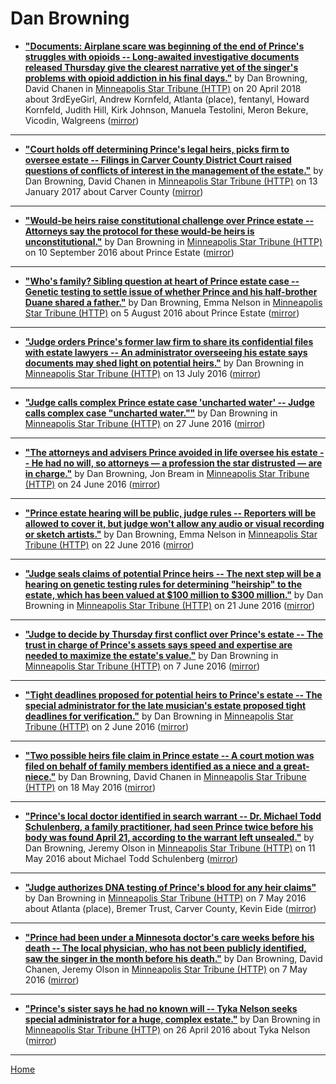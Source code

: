 # Dan Browning

 - [**"Documents: Airplane scare was beginning of the end of Prince's struggles with opioids -- Long-awaited investigative documents released Thursday give the clearest narrative yet of the singer's problems with opioid addiction in his final days."**](http://www.startribune.com/documents-airplane-scare-was-beginning-of-the-end-of-prince-s-struggles-with-opioids/480325903/) by Dan Browning, David Chanen in [Minneapolis Star Tribune (HTTP)](http://www.startribune.com/) on 20 April 2018 about 3rdEyeGirl, Andrew Kornfeld, Atlanta (place), fentanyl, Howard Kornfeld, Judith Hill, Kirk Johnson, Manuela Testolini, Meron Bekure, Vicodin, Walgreens ([mirror](https://web.archive.org/web/*/http://www.startribune.com/documents-airplane-scare-was-beginning-of-the-end-of-prince-s-struggles-with-opioids/480325903/))

----

 - [**"Court holds off determining Prince's legal heirs, picks firm to oversee estate -- Filings in Carver County District Court raised questions of conflicts of interest in the management of the estate."**](http://www.startribune.com/challenges-raised-in-hand-off-of-prince-estate/410513285/) by Dan Browning, David Chanen in [Minneapolis Star Tribune (HTTP)](http://www.startribune.com/) on 13 January 2017 about Carver County ([mirror](https://web.archive.org/web/*/http://www.startribune.com/challenges-raised-in-hand-off-of-prince-estate/410513285/))

----

 - [**"Would-be heirs raise constitutional challenge over Prince estate -- Attorneys say the protocol for these would-be heirs is unconstitutional."**](http://www.startribune.com/constitutional-challenge-raised-in-prince-estate/392918011/) by Dan Browning in [Minneapolis Star Tribune (HTTP)](http://www.startribune.com/) on 10 September 2016 about Prince Estate ([mirror](https://web.archive.org/web/*/http://www.startribune.com/constitutional-challenge-raised-in-prince-estate/392918011/))

----

 - [**"Who's family? Sibling question at heart of Prince estate case -- Genetic testing to settle issue of whether Prince and his half-brother Duane shared a father."**](http://www.startribune.com/who-s-family-sibling-question-at-heart-of-prince-estate-case/389316281/) by Dan Browning, Emma Nelson in [Minneapolis Star Tribune (HTTP)](http://www.startribune.com/) on 5 August 2016 about Prince Estate ([mirror](https://web.archive.org/web/*/http://www.startribune.com/who-s-family-sibling-question-at-heart-of-prince-estate-case/389316281/))

----

 - [**"Judge orders Prince's former law firm to share its confidential files with estate lawyers -- An administrator overseeing his estate says documents may shed light on potential heirs."**](http://www.startribune.com/judge-orders-prince-s-former-law-firm-to-share-its-confidential-files-with-estate-lawyers/386670591/) by Dan Browning in [Minneapolis Star Tribune (HTTP)](http://www.startribune.com/) on 13 July 2016 ([mirror](https://web.archive.org/web/*/http://www.startribune.com/judge-orders-prince-s-former-law-firm-to-share-its-confidential-files-with-estate-lawyers/386670591/))

----

 - [**"Judge calls complex Prince estate case 'uncharted water' -- Judge calls complex case "uncharted water.""**](http://www.startribune.com/prince-heirship-protocols-subject-of-carver-county-court-hearing/384503191/) by Dan Browning in [Minneapolis Star Tribune (HTTP)](http://www.startribune.com/) on 27 June 2016 ([mirror](https://web.archive.org/web/*/http://www.startribune.com/prince-heirship-protocols-subject-of-carver-county-court-hearing/384503191/))

----

 - [**"The attorneys and advisers Prince avoided in life oversee his estate -- He had no will, so attorneys — a profession the star distrusted — are in charge."**](http://www.startribune.com/the-attorneys-and-advisers-prince-avoided-in-life-oversee-his-estate/384359271/) by Dan Browning, Jon Bream in [Minneapolis Star Tribune (HTTP)](http://www.startribune.com/) on 24 June 2016 ([mirror](https://web.archive.org/web/*/http://www.startribune.com/the-attorneys-and-advisers-prince-avoided-in-life-oversee-his-estate/384359271/))

----

 - [**"Prince estate hearing will be public, judge rules -- Reporters will be allowed to cover it, but judge won't allow any audio or visual recording or sketch artists."**](http://www.startribune.com/prince-estate-hearing-will-be-public-judge-rules/383978221/) by Dan Browning, Emma Nelson in [Minneapolis Star Tribune (HTTP)](http://www.startribune.com/) on 22 June 2016 ([mirror](https://web.archive.org/web/*/http://www.startribune.com/prince-estate-hearing-will-be-public-judge-rules/383978221/))

----

 - [**"Judge seals claims of potential Prince heirs -- The next step will be a hearing on genetic testing rules for determining "heirship" to the estate, which has been valued at $100 million to $300 million."**](http://www.startribune.com/judge-seals-claims-of-potential-prince-heirs/383721701/) by Dan Browning in [Minneapolis Star Tribune (HTTP)](http://www.startribune.com/) on 21 June 2016 ([mirror](https://web.archive.org/web/*/http://www.startribune.com/judge-seals-claims-of-potential-prince-heirs/383721701/))

----

 - [**"Judge to decide by Thursday first conflict over Prince's estate -- The trust in charge of Prince's assets says speed and expertise are needed to maximize the estate's value."**](http://www.startribune.com/first-conflict-arises-in-prince-s-estate/382108581/) by Dan Browning in [Minneapolis Star Tribune (HTTP)](http://www.startribune.com/) on 7 June 2016 ([mirror](https://web.archive.org/web/*/http://www.startribune.com/first-conflict-arises-in-prince-s-estate/382108581/))

----

 - [**"Tight deadlines proposed for potential heirs to Prince's estate -- The special administrator for the late musician's estate proposed tight deadlines for verification."**](http://www.startribune.com/tight-deadlines-proposed-for-potential-heirs-to-prince-s-estate/381656281/) by Dan Browning in [Minneapolis Star Tribune (HTTP)](http://www.startribune.com/) on 2 June 2016 ([mirror](https://web.archive.org/web/*/http://www.startribune.com/tight-deadlines-proposed-for-potential-heirs-to-prince-s-estate/381656281/))

----

 - [**"Two possible heirs file claim in Prince estate -- A court motion was filed on behalf of family members identified as a niece and a great-niece."**](http://www.startribune.com/two-possible-heirs-file-claim-in-prince-estate/380037071/) by Dan Browning, David Chanen in [Minneapolis Star Tribune (HTTP)](http://www.startribune.com/) on 18 May 2016 ([mirror](https://web.archive.org/web/*/http://www.startribune.com/two-possible-heirs-file-claim-in-prince-estate/380037071/))

----

 - [**"Prince's local doctor identified in search warrant -- Dr. Michael Todd Schulenberg, a family practitioner, had seen Prince twice before his body was found April 21, according to the warrant left unsealed."**](http://www.startribune.com/prince-s-md-identified-in-search-warrant/378880371/) by Dan Browning, Jeremy Olson in [Minneapolis Star Tribune (HTTP)](http://www.startribune.com/) on 11 May 2016 about Michael Todd Schulenberg ([mirror](https://web.archive.org/web/*/http://www.startribune.com/prince-s-md-identified-in-search-warrant/378880371/))

----

 - [**"Judge authorizes DNA testing of Prince's blood for any heir claims"**](http://www.startribune.com/prince-creditors-have-four-months-to-file-claims/378449441/) by Dan Browning in [Minneapolis Star Tribune (HTTP)](http://www.startribune.com/) on 7 May 2016 about Atlanta (place), Bremer Trust, Carver County, Kevin Eide ([mirror](https://web.archive.org/web/*/http://www.startribune.com/prince-creditors-have-four-months-to-file-claims/378449441/))

----

 - [**"Prince had been under a Minnesota doctor's care weeks before his death -- The local physician, who has not been publicly identified, saw the singer in the month before his death."**](http://www.startribune.com/prince-was-under-Minnesota-doctors-care-for-weeks-over-withdrawal-symptoms/378419741/) by Dan Browning, David Chanen, Jeremy Olson in [Minneapolis Star Tribune (HTTP)](http://www.startribune.com/) on 7 May 2016 ([mirror](https://web.archive.org/web/*/http://www.startribune.com/prince-was-under-Minnesota-doctors-care-for-weeks-over-withdrawal-symptoms/378419741/))

----

 - [**"Prince's sister says he had no known will -- Tyka Nelson seeks special administrator for a huge, complex estate."**](http://www.startribune.com/prince-s-sister-files-to-become-estate-executor/377139151/) by Dan Browning in [Minneapolis Star Tribune (HTTP)](http://www.startribune.com/) on 26 April 2016 about Tyka Nelson ([mirror](https://web.archive.org/web/*/http://www.startribune.com/prince-s-sister-files-to-become-estate-executor/377139151/))

----

[Home](../)
